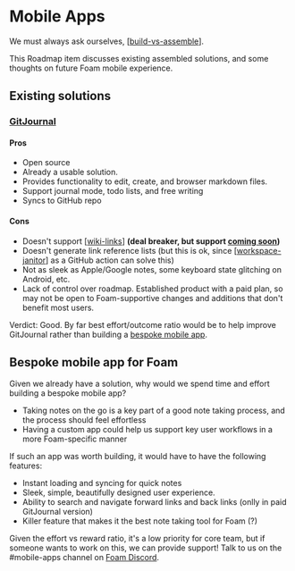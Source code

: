 # Mobile Apps

We must always ask ourselves, [[build-vs-assemble]]. 

This Roadmap item discusses existing assembled solutions, and some thoughts on future Foam mobile experience.

## Existing solutions

### [GitJournal](https://gitjournal.io/)

#### Pros
- Open source
- Already a usable solution. 
- Provides functionality to edit, create, and browser markdown files.
- Support journal mode, todo lists, and free writing
- Syncs to GitHub repo

#### Cons
- Doesn't support [[wiki-links]] **(deal breaker, but support [coming soon](https://twitter.com/GitJournal_io/status/1280194357296062466))**
- Doesn't generate link reference lists (but this is ok, since [[workspace-janitor]] as a GitHub action can solve this)
- Not as sleek as Apple/Google notes, some keyboard state glitching on Android, etc.
- Lack of control over roadmap. Established product with a paid plan, so may not be open to Foam-supportive changes and additions that don't benefit most users.

Verdict: Good. By far best effort/outcome ratio would be to help improve GitJournal rather than building a [bespoke mobile app](#bespoke-mobile-app-for-foam).

## Bespoke mobile app for Foam

Given we already have a solution, why would we spend time and effort building a bespoke mobile app?

- Taking notes on the go is a key part of a good note taking process, and the process should feel effortless
- Having a custom app could help us support key user workflows in a more Foam-specific manner

If such an app was worth building, it would have to have the following features:

- Instant loading and syncing for quick notes
- Sleek, simple, beautifully designed user experience.
- Ability to search and navigate forward links and back links (onlly in paid GitJournal version)
- Killer feature that makes it the best note taking tool for Foam (?)

Given the effort vs reward ratio, it's a low priority for core team, but if someone wants to work on this, we can provide support! Talk to us on the #mobile-apps channel on [Foam Discord](https://discord.gg/rtdZKgj).


[//begin]: # "Autogenerated link references for markdown compatibility"
[build-vs-assemble]: build-vs-assemble "Build vs Assemble"
[wiki-links]: wiki-links "Wiki Links"
[workspace-janitor]: workspace-janitor "Janitor"
[//end]: # "Autogenerated link references"